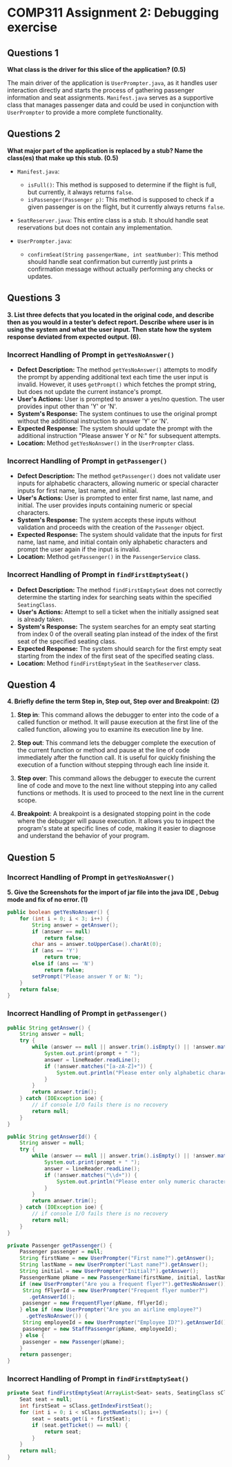# COMP311 Assignment 2: Debugging exercise

## Questions 1

**What class is the driver for this slice of the application? (0.5)**

The main driver of the application is `UserPrompter.java`, as it handles user interaction directly and starts the process of gathering passenger information and seat assignments. `Manifest.java` serves as a supportive class that manages passenger data and could be used in conjunction with `UserPrompter` to provide a more complete functionality.

## Questions 2

**What major part of the application is replaced by a stub? Name the class(es) that make up this stub. (0.5)**

- `Manifest.java`:
  - `isFull()`: This method is supposed to determine if the flight is full, but currently, it always returns `false`.
  - `isPassenger(Passenger p)`: This method is supposed to check if a given passenger is on the flight, but it currently always returns `false`.

- `SeatReserver.java`: This entire class is a stub. It should handle seat reservations but does not contain any implementation.

- `UserPrompter.java`:
  - `confirmSeat(String passengerName, int seatNumber)`: This method should handle seat confirmation but currently just prints a confirmation message without actually performing any checks or updates.

## Questions 3

**3. List three defects that you located in the original code, and describe then as you would in a tester’s defect report. Describe where user is in using the system and what the user input. Then state how the system response deviated from expected output. (6).**

### Incorrect Handling of Prompt in `getYesNoAnswer()`

- **Defect Description:** The method `getYesNoAnswer()` attempts to modify the prompt by appending additional text each time the user input is invalid. However, it uses `getPrompt()` which fetches the prompt string, but does not update the current instance's prompt.
- **User's Actions:** User is prompted to answer a yes/no question. The user provides input other than 'Y' or 'N'.
- **System's Response:** The system continues to use the original prompt without the additional instruction to answer 'Y' or 'N'.
- **Expected Response:** The system should update the prompt with the additional instruction "Please answer Y or N:" for subsequent attempts.
- **Location:** Method `getYesNoAnswer()` in the `UserPrompter` class.

### Incorrect Handling of Prompt in `getPassenger()`

- **Defect Description:** The method `getPassenger()` does not validate user inputs for alphabetic characters, allowing numeric or special character inputs for first name, last name, and initial.
- **User's Actions:** User is prompted to enter first name, last name, and initial. The user provides inputs containing numeric or special characters.
- **System's Response:** The system accepts these inputs without validation and proceeds with the creation of the `Passenger` object.
- **Expected Response:** The system should validate that the inputs for first name, last name, and initial contain only alphabetic characters and prompt the user again if the input is invalid.
- **Location:** Method `getPassenger()` in the `PassengerService` class.

### Incorrect Handling of Prompt in `findFirstEmptySeat()`

- **Defect Description:** The method `findFirstEmptySeat` does not correctly determine the starting index for searching seats within the specified `SeatingClass`.
- **User's Actions:** Attempt to sell a ticket when the initially assigned seat is already taken.
- **System's Response:** The system searches for an empty seat starting from index 0 of the overall seating plan instead of the index of the first seat of the specified seating class.
- **Expected Response:** The system should search for the first empty seat starting from the index of the first seat of the specified seating class.
- **Location:** Method `findFirstEmptySeat` in the `SeatReserver` class.

## Question 4

**4. Briefly define the term Step in, Step out, Step over and Breakpoint: (2)**

1. **Step in**: This command allows the debugger to enter into the code of a called function or method. It will pause execution at the first line of the called function, allowing you to examine its execution line by line.

2. **Step out**: This command lets the debugger complete the execution of the current function or method and pause at the line of code immediately after the function call. It is useful for quickly finishing the execution of a function without stepping through each line inside it.

3. **Step over**: This command allows the debugger to execute the current line of code and move to the next line without stepping into any called functions or methods. It is used to proceed to the next line in the current scope.

4. **Breakpoint**: A breakpoint is a designated stopping point in the code where the debugger will pause execution. It allows you to inspect the program's state at specific lines of code, making it easier to diagnose and understand the behavior of your program.

## Question 5

### Incorrect Handling of Prompt in `getYesNoAnswer()`

**5. Give the Screenshots for the import of jar file into the java IDE , Debug mode and fix of no error. (1)**

``` java
public boolean getYesNoAnswer() {
    for (int i = 0; i < 3; i++) {
        String answer = getAnswer();
        if (answer == null)
            return false;
        char ans = answer.toUpperCase().charAt(0);
        if (ans == 'Y')
            return true;
        else if (ans == 'N')
            return false;
        setPrompt("Please answer Y or N: ");
    }
    return false;
}
```

### Incorrect Handling of Prompt in `getPassenger()`

``` java
public String getAnswer() {
    String answer = null;
    try {
        while (answer == null || answer.trim().isEmpty() || !answer.matches("[a-zA-Z]+")) {
            System.out.print(prompt + " ");
            answer = lineReader.readLine();
            if (!answer.matches("[a-zA-Z]+")) {
                System.out.println("Please enter only alphabetic characters.");
            }
        }
        return answer.trim();
    } catch (IOException ioe) {
        // if console I/O fails there is no recovery
        return null;
    }
}

public String getAnswerId() {
    String answer = null;
    try {
        while (answer == null || answer.trim().isEmpty() || !answer.matches("\\d+")) {
            System.out.print(prompt + " ");
            answer = lineReader.readLine();
            if (!answer.matches("\\d+")) {
                System.out.println("Please enter only numeric characters.");
            }
        }
        return answer.trim();
    } catch (IOException ioe) {
        // if console I/O fails there is no recovery
        return null;
    }
}
```

``` java
private Passenger getPassenger() {
    Passenger passenger = null;
    String firstName = new UserPrompter("First name?").getAnswer();
    String lastName = new UserPrompter("Last name?").getAnswer();
    String initial = new UserPrompter("Initial?").getAnswer();
    PassengerName pName = new PassengerName(firstName, initial, lastName);
    if (new UserPrompter("Are you a frequent flyer?").getYesNoAnswer()) {
     String fFlyerId = new UserPrompter("Frequent flyer number?")
       .getAnswerId();
     passenger = new FrequentFlyer(pName, fFlyerId);
    } else if (new UserPrompter("Are you an airline employee?")
      .getYesNoAnswer()) {
     String employeeId = new UserPrompter("Employee ID?").getAnswerId();
     passenger = new StaffPassenger(pName, employeeId);
    } else {
     passenger = new Passenger(pName);
    }
    return passenger;
}
```

### Incorrect Handling of Prompt in `findFirstEmptySeat()`

```java
private Seat findFirstEmptySeat(ArrayList<Seat> seats, SeatingClass sClass) {
    Seat seat = null;
    int firstSeat = sClass.getIndexFirstSeat();
    for (int i = 0; i < sClass.getNumSeats(); i++) {
        seat = seats.get(i + firstSeat);
        if (seat.getTicket() == null) {
            return seat;
        }
    }
    return null;
}
```
